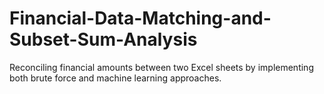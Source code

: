 # Financial-Data-Matching-and-Subset-Sum-Analysis
Reconciling financial amounts between two Excel sheets by implementing both brute force and machine learning approaches.
